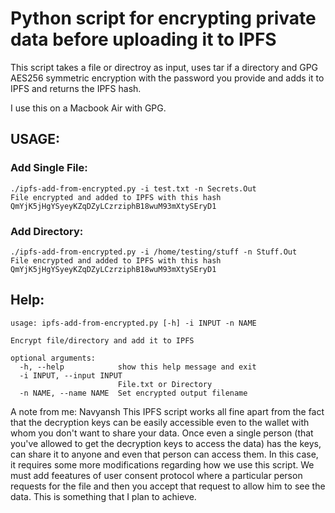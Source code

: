 # Python script for encrypting private data before uploading it to IPFS

This script takes a file or directroy as input, uses tar if a directory and GPG AES256 symmetric encryption with the password you provide and adds it to IPFS and returns the IPFS hash. 

I use this on a Macbook Air with GPG.

## USAGE:
### Add Single File:
```
./ipfs-add-from-encrypted.py -i test.txt -n Secrets.Out
File encrypted and added to IPFS with this hash QmYjK5jHgYSyeyKZqDZyLCzrziphB18wuM93mXtySEryD1
```
### Add Directory:
```
./ipfs-add-from-encrypted.py -i /home/testing/stuff -n Stuff.Out
File encrypted and added to IPFS with this hash QmYjK5jHgYSyeyKZqDZyLCzrziphB18wuM93mXtySEryD1
```

## Help:
```
usage: ipfs-add-from-encrypted.py [-h] -i INPUT -n NAME

Encrypt file/directory and add it to IPFS

optional arguments:
  -h, --help            show this help message and exit
  -i INPUT, --input INPUT
                        File.txt or Directory
  -n NAME, --name NAME  Set encrypted output filename
```
A note from me: Navyansh
This IPFS script works all fine apart from the fact that the decryption keys can be easily accessible even to the wallet with whom you don't want to share your data. Once even a single person (that you've allowed to get the decryption keys to access the data) has the keys, can share it to anyone and even that person can access them. In this case, it requires some more modifications regarding how we use this script. We must add feeatures of user consent protocol where a particular person requests for the file and then you accept that request to allow him to see the data. This is something that I plan to achieve.
